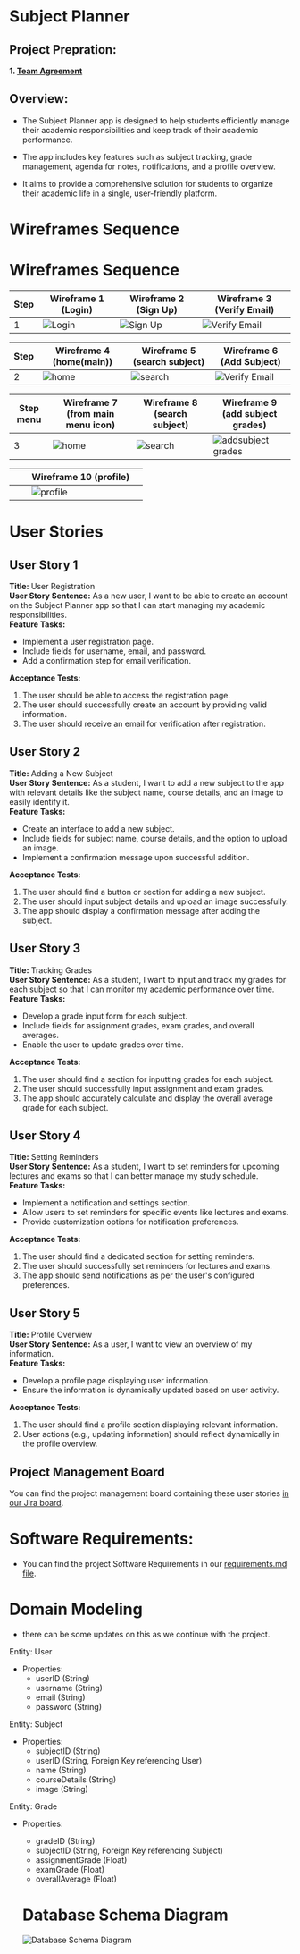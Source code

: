 # Subject Planner

## Project Prepration:
**1. [Team Agreement](./Project-Prep/TeamAgreement.md)**

## Overview:
- The Subject Planner app is designed to help students efficiently manage their academic responsibilities and keep track of their academic performance.
 
 - The app includes key features such as subject tracking, grade management, agenda for notes, notifications, and a profile overview. 
 
 - It aims to provide a comprehensive solution for students to organize their academic life in a single, user-friendly platform.
 

# Wireframes Sequence

# Wireframes Sequence

| Step | Wireframe 1 (Login) | Wireframe 2 (Sign Up) | Wireframe 3 (Verify Email) |
|------|----------------------|------------------------|-----------------------------|
| 1    | ![Login](./asets/login.png)  | ![Sign Up](./asets/signup.png) | ![Verify Email](./asets/verifyEmail.png) | 

| Step | Wireframe 4 (home(main)) | Wireframe 5 (search subject) | Wireframe 6 (Add Subject) |
|------|----------------------|------------------------|-----------------------------|
| 2    | ![home](./asets/home(main).png)  | ![search ](./asets/search.png) | ![Verify Email](./asets/addNewsubject.png) | 

| Step menu | Wireframe 7 (from main menu icon) | Wireframe 8 (search subject) | Wireframe 9 (add subject grades) |
|------|----------------------|------------------------|-----------------------------|
| 3   | ![home](./asets/menu-icon.png)  | ![search ](./asets/Calender.png) | ![addsubject grades](./asets/addsubjectgrades.png) | 

|  |  | Wireframe 10 (profile) | |
|------|----------------------|------------------------|-----------------------------|
|   |   | ![profile ](./asets/profile.png) |  | 


# User Stories

## User Story 1

**Title:** User Registration  
**User Story Sentence:** As a new user, I want to be able to create an account on the Subject Planner app so that I can start managing my academic responsibilities.  
**Feature Tasks:**
- Implement a user registration page.
- Include fields for username, email, and password.
- Add a confirmation step for email verification.

**Acceptance Tests:**
1. The user should be able to access the registration page.
2. The user should successfully create an account by providing valid information.
3. The user should receive an email for verification after registration.

## User Story 2

**Title:** Adding a New Subject  
**User Story Sentence:** As a student, I want to add a new subject to the app with relevant details like the subject name, course details, and an image to easily identify it.  
**Feature Tasks:**
- Create an interface to add a new subject.
- Include fields for subject name, course details, and the option to upload an image.
- Implement a confirmation message upon successful addition.

**Acceptance Tests:**
1. The user should find a button or section for adding a new subject.
2. The user should input subject details and upload an image successfully.
3. The app should display a confirmation message after adding the subject.

## User Story 3

**Title:** Tracking Grades  
**User Story Sentence:** As a student, I want to input and track my grades for each subject so that I can monitor my academic performance over time.  
**Feature Tasks:**
- Develop a grade input form for each subject.
- Include fields for assignment grades, exam grades, and overall averages.
- Enable the user to update grades over time.

**Acceptance Tests:**
1. The user should find a section for inputting grades for each subject.
2. The user should successfully input assignment and exam grades.
3. The app should accurately calculate and display the overall average grade for each subject.

## User Story 4

**Title:** Setting Reminders  
**User Story Sentence:** As a student, I want to set reminders for upcoming lectures and exams so that I can better manage my study schedule.  
**Feature Tasks:**
- Implement a notification and settings section.
- Allow users to set reminders for specific events like lectures and exams.
- Provide customization options for notification preferences.

**Acceptance Tests:**
1. The user should find a dedicated section for setting reminders.
2. The user should successfully set reminders for lectures and exams.
3. The app should send notifications as per the user's configured preferences.

## User Story 5

**Title:** Profile Overview  
**User Story Sentence:** As a user, I want to view an overview of my information.  
**Feature Tasks:**
- Develop a profile page displaying user information.
- Ensure the information is dynamically updated based on user activity.

**Acceptance Tests:**
1. The user should find a profile section displaying relevant information.
3. User actions (e.g., updating information) should reflect dynamically in the profile overview.

## Project Management Board

You can find the project management board containing these user stories [in our Jira board](https://ricepify.atlassian.net/jira/software/projects/SP/boards/4).

# Software Requirements: 
- You can find the project Software Requirements in our [requirements.md file](/requirements.md).

# Domain Modeling 
- there can be some updates on this as we continue with the project.

Entity: User
- Properties: 
  - userID (String)
  - username (String)
  - email (String)
  - password (String)

Entity: Subject
- Properties:
  - subjectID (String)
  - userID (String, Foreign Key referencing User)
  - name (String)
  - courseDetails (String)
  - image (String)

Entity: Grade
- Properties:
  - gradeID (String)
  - subjectID (String, Foreign Key referencing Subject)
  - assignmentGrade (Float)
  - examGrade (Float)
  - overallAverage (Float)

  # Database Schema Diagram
  ![Database Schema Diagram](./asets/DB%20Schema.png)







